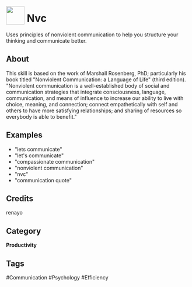 # <img src="https://raw.githack.com/FortAwesome/Font-Awesome/master/svgs/solid/expand-arrows-alt.svg" card_color="#BDC3C7" width="50" height="50" style="vertical-align:bottom"/> Nvc
Uses principles of nonviolent communication to help you structure your thinking and communicate better.

## About
This skill is based on the work of Marshall Rosenberg, PhD; particularly his book titled "Nonviolent Communication: a Language of Life" (third edition). "Nonviolent communication is a well-established body of social and communication strategies that integrate consciousness, language, communication, and means of influence to increase our ability to live with choice, meaning, and connection; connect empathetically with self and others to have more satisfying relationships; and sharing of resources so everybody is able to benefit."

## Examples
* "lets communicate"
* "let's communicate"
* "compassionate communication"
* "nonviolent communication"
* "nvc"
* "communication quote"

## Credits
renayo

## Category
**Productivity**

## Tags
#Communication
#Psychology
#Efficiency

